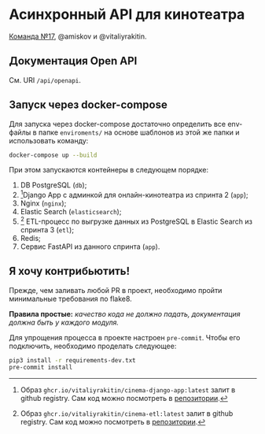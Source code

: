 # Асинхронный API для кинотеатра
[Команда №17](https://yandex-students.slack.com/archives/C03833GPQGH/p1652369332840549), @amiskov и @vitaliyrakitin.

## Документация Open API
См. URI `/api/openapi`.

## Запуск через docker-compose

Для запуска через docker-compose достаточно определить все env-файлы в папке `enviroments/` на основе шаблонов из этой же папки и использовать команду:

```bash
docker-compose up --build
```

При этом запускаются контейнеры в следующем порядке:

1. DB PostgreSQL (`db`);
2. [^*]Django App с админкой для онлайн-кинотеатра из спринта 2 (`app`);
3. Nginx (`nginx`);
4. Elastic Search (`elasticsearch`);
5. [^**] ETL-процесс по выгрузке данных из PostgreSQL в Elastic Search из спринта 3 (`etl`);
6. Redis;
7. Сервис FastAPI из данного спринта (`app`).

[^*]: Образ `ghcr.io/vitaliyrakitin/cinema-django-app:latest` залит в github registry. Сам код можно посмотреть в [репозитории](https://github.com/VitaliyRakitin/new_admin_panel_sprint_2/tree/main/01_docker_compose/app).

[^**]: Образ `ghcr.io/vitaliyrakitin/cinema-etl:latest` залит в github registry. Сам код можно посмотреть в [репозитории](https://github.com/VitaliyRakitin/new_admin_panel_sprint_3/tree/main/01_etl).

## Я хочу контрибьютить!

Прежде, чем заливать любой PR в проект, необходимо пройти минимальные требования по flake8.

**Правила простые:** *качество кода не должно падать, документация должна быть у каждого модуля.*

Для упрощения процесса в проекте настроен `pre-commit`. 
Чтобы его подключить, необходимо проделать следующее:

```bash
pip3 install -r requirements-dev.txt
pre-commit install
```
